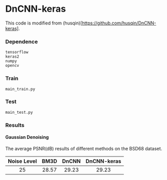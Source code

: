 # DnCNN-keras     

This code is modified from (husqin)[https://github.com/husqin/DnCNN-keras].

### Dependence
```
tensorflow
keras2
numpy
opencv
```

### Train
```
main_train.py
```

### Test

```
main_test.py
```

### Results

#### Gaussian Denoising

The average PSNR(dB) results of different methods on the BSD68 dataset.

|  Noise Level | BM3D | DnCNN | DnCNN-keras |
|:-------:|:-------:|:-------:|:-------:|
| 25  |  28.57 | 29.23 | 29.23  |







